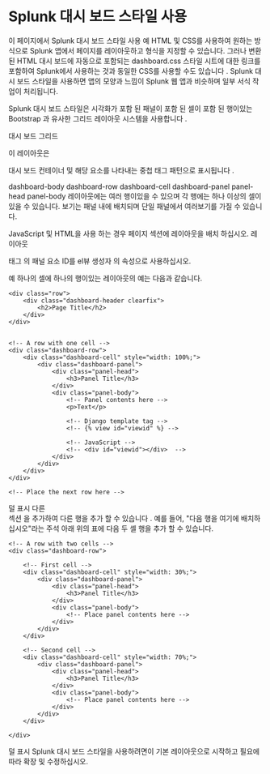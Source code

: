 # Splunk 대시 보드 스타일 사용
이 페이지에서
Splunk 대시 보드 스타일 사용
예
HTML 및 CSS를 사용하여 원하는 방식으로 Splunk 앱에서 페이지를 레이아웃하고 형식을 지정할 수 있습니다. 그러나 변환 된 HTML 대시 보드에 자동으로 포함되는 dashboard.css 스타일 시트에 대한 링크를 포함하여 Splunk에서 사용하는 것과 동일한 CSS를 사용할 수도 있습니다 . Splunk 대시 보드 스타일을 사용하면 앱의 모양과 느낌이 Splunk 웹 앱과 비슷하며 일부 서식 작업이 처리됩니다.

Splunk 대시 보드 스타일은 시각화가 포함 된 패널이 포함 된 셀이 포함 된 행이있는 Bootstrap 과 유사한 그리드 레이아웃 시스템을 사용합니다 .

대시 보드 그리드

이 레이아웃은 <div>대시 보드 컨테이너 및 해당 요소를 나타내는 중첩 태그 패턴으로 표시됩니다 .

dashboard-body
    dashboard-row
        dashboard-cell
            dashboard-panel
                panel-head
                panel-body
레이아웃에는 여러 행이있을 수 있으며 각 행에는 하나 이상의 셀이있을 수 있습니다. 보기는 패널 내에 배치되며 단일 패널에서 여러보기를 가질 수 있습니다.

JavaScript 및 HTML을 사용 <body>하는 경우 페이지 섹션에 레이아웃을 배치 하십시오.
레이아웃 <div>태그 의 패널 요소 ID를 el뷰 생성자 의 속성으로 사용하십시오.

예
하나의 셀에 하나의 행이있는 레이아웃의 예는 다음과 같습니다.

<div class="dashboard-body container-fluid main-section-body">

    <div class="row">
        <div class="dashboard-header clearfix">
            <h2>Page Title</h2>
        </div>
    </div>


    <!-- A row with one cell -->
    <div class="dashboard-row">
        <div class="dashboard-cell" style="width: 100%;">
            <div class="dashboard-panel">
                <div class="panel-head">
                    <h3>Panel Title</h3>
                </div>
                <div class="panel-body">
                    <!-- Panel contents here -->
                    <p>Text</p>

                    <!-- Django template tag -->
                    <!-- {% view id="viewid" %} -->

                    <!-- JavaScript -->
                    <!-- <div id="viewid"></div>  -->
                </div>
            </div>
        </div>
    </div>

    <!-- Place the next row here -->

</div>
덜 표시
다른 <div class="dashboard-row">섹션 을 추가하여 다른 행을 추가 할 수 있습니다 . 예를 들어, "다음 행을 여기에 배치하십시오"라는 주석 아래 위의 표에 다음 두 셀 행을 추가 할 수 있습니다.

    <!-- A row with two cells -->
    <div class="dashboard-row">

        <!-- First cell -->
        <div class="dashboard-cell" style="width: 30%;">
            <div class="dashboard-panel">
                <div class="panel-head">
                    <h3>Panel Title</h3>
                </div>
                <div class="panel-body">
                    <!-- Place panel contents here -->
                </div>
            </div>
        </div>

        <!-- Second cell -->
        <div class="dashboard-cell" style="width: 70%;">
            <div class="dashboard-panel">
                <div class="panel-head">
                    <h3>Panel Title</h3>
                </div>
                <div class="panel-body">
                    <!-- Place panel contents here -->
                </div>
            </div>
        </div>

    </div>
덜 표시
Splunk 대시 보드 스타일을 사용하려면이 기본 레이아웃으로 시작하고 필요에 따라 확장 및 수정하십시오.

